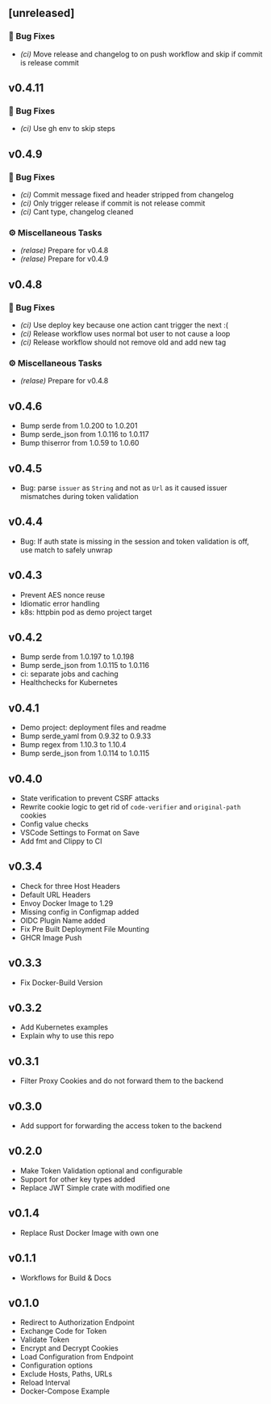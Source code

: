 ## [unreleased]

### 🐛 Bug Fixes

- *(ci)* Move release and changelog to on push workflow and skip if commit is release commit

## v0.4.11

### 🐛 Bug Fixes

- *(ci)* Use gh env to skip steps

## v0.4.9

### 🐛 Bug Fixes

- *(ci)* Commit message fixed and header stripped from changelog
- *(ci)* Only trigger release if commit is not release commit
- *(ci)* Cant type, changelog cleaned

### ⚙️ Miscellaneous Tasks

- *(relase)* Prepare for v0.4.8
- *(relase)* Prepare for v0.4.9

## v0.4.8

### 🐛 Bug Fixes

- *(ci)* Use deploy key because one action cant trigger the next :(
- *(ci)* Release workflow uses normal bot user to not cause a loop
- *(ci)* Release workflow should not remove old and add new tag

### ⚙️ Miscellaneous Tasks

- *(relase)* Prepare for v0.4.8

## v0.4.6

* Bump serde from 1.0.200 to 1.0.201
* Bump serde_json from 1.0.116 to 1.0.117
* Bump thiserror from 1.0.59 to 1.0.60

## v0.4.5

* Bug: parse `issuer` as `String` and not as `Url` as it caused issuer mismatches during token validation

## v0.4.4

* Bug: If auth state is missing in the session and token validation is off, use match to safely unwrap

## v0.4.3

* Prevent AES nonce reuse
* Idiomatic error handling
* k8s: httpbin pod as demo project target

## v0.4.2

* Bump serde from 1.0.197 to 1.0.198
* Bump serde_json from 1.0.115 to 1.0.116
* ci: separate jobs and caching
* Healthchecks for Kubernetes

## v0.4.1

* Demo project: deployment files and readme
* Bump serde_yaml from 0.9.32 to 0.9.33
* Bump regex from 1.10.3 to 1.10.4
* Bump serde_json from 1.0.114 to 1.0.115

## v0.4.0

* State verification to prevent CSRF attacks
* Rewrite cookie logic to get rid of `code-verifier` and `original-path` cookies
* Config value checks
* VSCode Settings to Format on Save
* Add fmt and Clippy to CI

## v0.3.4

* Check for three Host Headers
* Default URL Headers
* Envoy Docker Image to 1.29
* Missing config in Configmap added
* OIDC Plugin Name added
* Fix Pre Built Deployment File Mounting
* GHCR Image Push

## v0.3.3

* Fix Docker-Build Version

## v0.3.2

* Add Kubernetes examples
* Explain why to use this repo

## v0.3.1

* Filter Proxy Cookies and do not forward them to the backend

## v0.3.0

* Add support for forwarding the access token to the backend

## v0.2.0

* Make Token Validation optional and configurable
* Support for other key types added
* Replace JWT Simple crate with modified one

## v0.1.4

* Replace Rust Docker Image with own one

## v0.1.1

* Workflows for Build & Docs

## v0.1.0

* Redirect to Authorization Endpoint
* Exchange Code for Token
* Validate Token
* Encrypt and Decrypt Cookies
* Load Configuration from Endpoint
* Configuration options
* Exclude Hosts, Paths, URLs
* Reload Interval
* Docker-Compose Example
